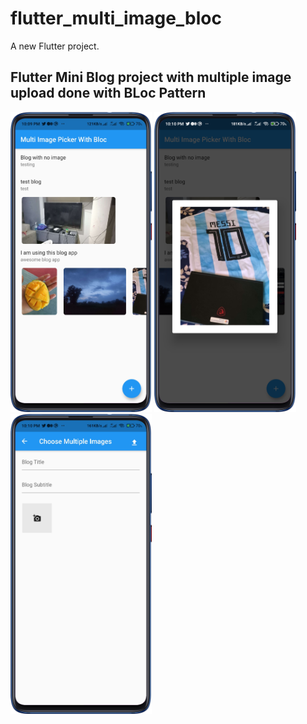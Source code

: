 # flutter_multi_image_bloc

A new Flutter project.

## Flutter Mini Blog project with multiple image upload done with BLoc Pattern

<img height="480px" src="screenshots/screenshot_1.png" > <img height="480px" src="screenshots/screenshot_2.png" > 
<img height="480px" src="screenshots/screenshot_3.png" >
